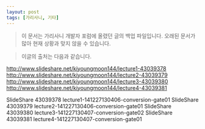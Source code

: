 ```yaml
---
layout: post
tags: [가리사니, 기타]
---
```


> 이 문서는 가리사니 개발자 포럼에 올렸던 글의 백업 파일입니다.
오래된 문서가 많아 현재 상황과 맞지 않을 수 있습니다.



> 이글의 출처는 다음과 같습니다.
>
http://www.slideshare.net/kiyoungmoon144/lecture1-43039378
http://www.slideshare.net/kiyoungmoon144/lecture2-43039379
http://www.slideshare.net/kiyoungmoon144/lecture3-43039380
http://www.slideshare.net/kiyoungmoon144/lecture4-43039381


SlideShare 43039378 lecture1-141227130406-conversion-gate01
SlideShare 43039379 lecture2-141227130406-conversion-gate01
SlideShare 43039380 lecture3-141227130407-conversion-gate02
SlideShare 43039381 lecture4-141227130407-conversion-gate01